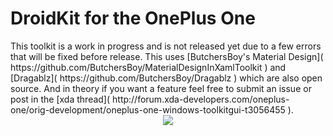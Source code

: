 
<h1>DroidKit for the OnePlus One</h1>
This toolkit is a work in progress and is not released yet due to a few errors that will be fixed before release. This uses [ButchersBoy's Material Design]( https://github.com/ButchersBoy/MaterialDesignInXamlToolkit ) and [Dragablz]( https://github.com/ButchersBoy/Dragablz ) which are also open source. And in theory if you want a feature feel free to submit an issue or post in the [xda thread]( http://forum.xda-developers.com/oneplus-one/orig-development/oneplus-one-windows-toolkitgui-t3056455 ).
<div style="text-align:center"><img src ="http://repo.itechy21.com/Droidkit.png" /></div>
